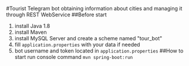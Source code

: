 #Tourist Telegram bot
obtaining information about cities and managing it through REST WebService
##Before start
1. install Java 1.8
2. install Maven
3. install MySQL Server and create a scheme named "tour_bot"
4. fill `application.properties` with your data if needed
5. bot username and token located in `application.properties`
##How to start
run console command `mvn spring-boot:run`



